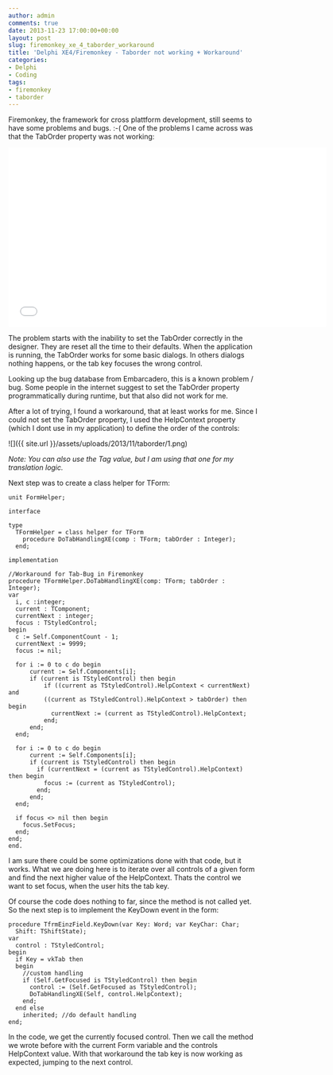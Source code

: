```yaml
---
author: admin
comments: true
date: 2013-11-23 17:00:00+00:00
layout: post
slug: firemonkey_xe_4_taborder_workaround
title: 'Delphi XE4/Firemonkey - Taborder not working + Workaround'
categories:
- Delphi
- Coding
tags:
- firemonkey
- taborder
---
```


Firemonkey, the framework for cross plattform development, still seems to have some problems and bugs. :-( One of the problems I came across was that the TabOrder property was not working:

<iframe width="640" height="360" src="//www.youtube.com/embed/adnmXK3xzyE" frameborder="0" allowfullscreen></iframe>

The problem starts with the inability to set the TabOrder correctly in the designer. They are reset all the time to their defaults. When the application is running, the TabOrder works for some basic dialogs. In others dialogs nothing happens, or the tab key focuses the wrong control.

Looking up the bug database from Embarcadero, this is a known problem / bug. Some people in the internet suggest to set the TabOrder property programmatically during runtime, but that also did not work for me.

After a lot of trying, I found a workaround, that at least works for me. Since I could not set the TabOrder property, I used the HelpContext property (which I dont use in my application) to define the order of the controls:

![]({{ site.url }}/assets/uploads/2013/11/taborder/1.png)

*Note: You can also use the Tag value, but I am using that one for my translation logic.*

Next step was to create a class helper for TForm:

	unit FormHelper;
	
	interface
	
	type
	  TFormHelper = class helper for TForm
	    procedure DoTabHandlingXE(comp : TForm; tabOrder : Integer);
	  end;
	
	implementation
	
	//Workaround for Tab-Bug in Firemonkey
	procedure TFormHelper.DoTabHandlingXE(comp: TForm; tabOrder : Integer);
	var
	  i, c :integer;
	  current : TComponent;
	  currentNext : integer;
	  focus : TStyledControl;
	begin
	  c := Self.ComponentCount - 1;
	  currentNext := 9999;
	  focus := nil;
	
	  for i := 0 to c do begin
	      current := Self.Components[i];
	      if (current is TStyledControl) then begin
	          if ((current as TStyledControl).HelpContext < currentNext) and 
			  ((current as TStyledControl).HelpContext > tabOrder) then begin
	            currentNext := (current as TStyledControl).HelpContext;
	          end;
	      end;
	  end;	
	
	  for i := 0 to c do begin
	      current := Self.Components[i];
	      if (current is TStyledControl) then begin
	        if (currentNext = (current as TStyledControl).HelpContext) then begin
	          focus := (current as TStyledControl);
	        end;
	      end;
	  end;
	
	  if focus <> nil then begin
	    focus.SetFocus;
	  end;
	end;
	end.
	
I am sure there could be some optimizations done with that code, but it works. What we are doing here is to iterate over all controls of a given form and find the next higher value of the HelpContext. Thats the control we want to set focus, when the user hits the tab key.

Of course the code does nothing to far, since the method is not called yet. So the next step is to implement the KeyDown event in the form:

	procedure TfrmEinzField.KeyDown(var Key: Word; var KeyChar: Char;
	  Shift: TShiftState);
	var
	  control : TStyledControl;
	begin
	  if Key = vkTab then
	  begin
	    //custom handling
	    if (Self.GetFocused is TStyledControl) then begin
	      control := (Self.GetFocused as TStyledControl);
	      DoTabHandlingXE(Self, control.HelpContext);
	    end;
	  end else
	    inherited; //do default handling
	end;

In the code, we get the currently focused control. Then we call the method we wrote before with the current Form variable and the controls HelpContext value.
With that workaround the tab key is now working as expected, jumping to the next control. 
